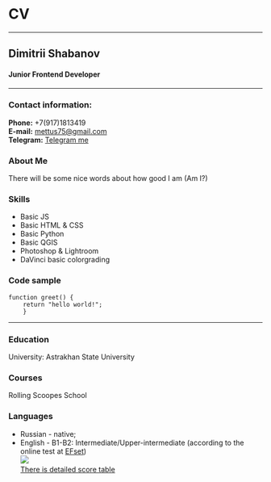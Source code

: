 # CV
_____  
## Dimitrii Shabanov
#### Junior Frontend Developer
_____  
### Contact information:  
**Phone:** +7(917)1813419  
**E-mail:** mettus75@gmail.com  
**Telegram:** [Telegram me](https://t.me/dsh916)    

### About Me  
There will be some nice words about how good I am  (Am I?) 

### Skills   
- Basic JS
- Basic HTML & CSS
- Basic Python
- Basic QGIS
- Photoshop & Lightroom
- DaVinci basic colorgrading

### Code sample  
```
function greet() {
    return "hello world!";
    }
```
_____   

### Education   
University: Astrakhan State University

### Courses
Rolling Scoopes School

### Languages
- Russian - native;  
- English - B1-B2: Intermediate/Upper-intermediate (according to the online test at [EFset](www.efset.org))  
![](https://c.radikal.ru/c13/2112/8c/b374187e5778.png)   
[There is detailed score table](https://a.radikal.ru/a09/2112/c4/2130769b4621.png)   
